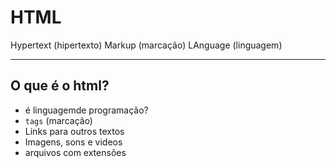 # HTML
Hypertext (hipertexto)
Markup (marcação)
LAnguage (linguagem)

---

## O que é o html?


  - é linguagemde programação?
  - `tags` (marcação)
  - Links para outros textos
  - Imagens, sons e videos
  - arquivos com extensões